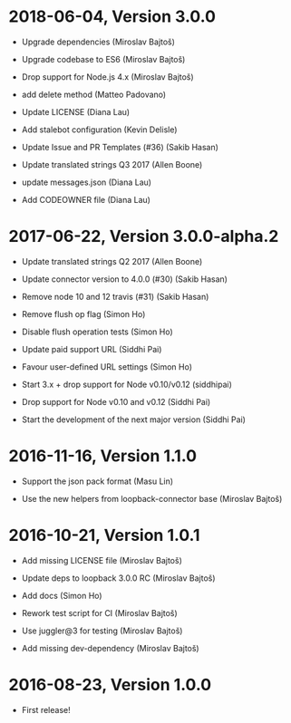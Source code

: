 2018-06-04, Version 3.0.0
=========================

 * Upgrade dependencies (Miroslav Bajtoš)

 * Upgrade codebase to ES6 (Miroslav Bajtoš)

 * Drop support for Node.js 4.x (Miroslav Bajtoš)

 * add delete method (Matteo Padovano)

 * Update LICENSE (Diana Lau)

 * Add stalebot configuration (Kevin Delisle)

 * Update Issue and PR Templates (#36) (Sakib Hasan)

 * Update translated strings Q3 2017 (Allen Boone)

 * update messages.json (Diana Lau)

 * Add CODEOWNER file (Diana Lau)


2017-06-22, Version 3.0.0-alpha.2
=================================

 * Update translated strings Q2 2017 (Allen Boone)

 * Update connector version to 4.0.0 (#30) (Sakib Hasan)

 * Remove node 10 and 12 travis (#31) (Sakib Hasan)

 * Remove flush op flag (Simon Ho)

 * Disable flush operation tests (Simon Ho)

 * Update paid support URL (Siddhi Pai)

 * Favour user-defined URL settings (Simon Ho)

 * Start 3.x + drop support for Node v0.10/v0.12 (siddhipai)

 * Drop support for Node v0.10 and v0.12 (Siddhi Pai)

 * Start the development of the next major version (Siddhi Pai)


2016-11-16, Version 1.1.0
=========================

 * Support the json pack format (Masu Lin)

 * Use the new helpers from loopback-connector base (Miroslav Bajtoš)


2016-10-21, Version 1.0.1
=========================

 * Add missing LICENSE file (Miroslav Bajtoš)

 * Update deps to loopback 3.0.0 RC (Miroslav Bajtoš)

 * Add docs (Simon Ho)

 * Rework test script for CI (Miroslav Bajtoš)

 * Use juggler@3 for testing (Miroslav Bajtoš)

 * Add missing dev-dependency (Miroslav Bajtoš)


2016-08-23, Version 1.0.0
=========================

 * First release!

